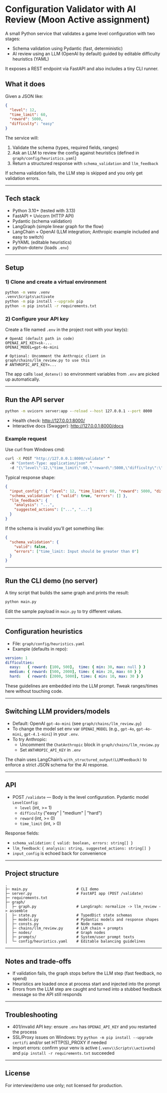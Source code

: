 # Configuration Validator with AI Review (Moon Active assignment)

A small Python service that validates a game level configuration with two stages:
- Schema validation using Pydantic (fast, deterministic)
- AI review using an LLM (OpenAI by default) guided by editable difficulty heuristics (YAML)

It exposes a REST endpoint via FastAPI and also includes a tiny CLI runner.

## What it does

Given a JSON like:

```json
{
  "level": 12,
  "time_limit": 60,
  "reward": 5000,
  "difficulty": "easy"
}
```

The service will:
1) Validate the schema (types, required fields, ranges)
2) Ask an LLM to review the config against heuristics (defined in `graph/config/heuristics.yaml`)
3) Return a structured response with `schema_validation` and `llm_feedback`

If schema validation fails, the LLM step is skipped and you only get validation errors.

---

## Tech stack
- Python 3.10+ (tested with 3.13)
- FastAPI + Uvicorn (HTTP API)
- Pydantic (schema validation)
- LangGraph (simple linear graph for the flow)
- LangChain + OpenAI (LLM integration; Anthropic example included and easy to switch)
- PyYAML (editable heuristics)
- python-dotenv (loads `.env`)

---

## Setup

### 1) Clone and create a virtual environment

```bat
python -m venv .venv
.venv\Scripts\activate
python -m pip install --upgrade pip
python -m pip install -r requirements.txt
```

### 2) Configure your API key
Create a file named `.env` in the project root with your key(s):

```
# OpenAI (default path in code)
OPENAI_API_KEY=sk-...
OPENAI_MODEL=gpt-4o-mini

# Optional: Uncomment the Anthropic client in graph/chains/llm_review.py to use this
# ANTHROPIC_API_KEY=... 
```

The app calls `load_dotenv()` so environment variables from `.env` are picked up automatically.

---

## Run the API server

```bat
python -m uvicorn server:app --reload --host 127.0.0.1 --port 8000
```

- Health check: http://127.0.0.1:8000/
- Interactive docs (Swagger): http://127.0.0.1:8000/docs

### Example request
Use curl from Windows cmd:

```bat
curl -X POST "http://127.0.0.1:8000/validate" ^
  -H "Content-Type: application/json" ^
  -d "{\"level\":12,\"time_limit\":60,\"reward\":5000,\"difficulty\":\"easy\"}"
```

Typical response shape:

```json
{
  "input_config": { "level": 12, "time_limit": 60, "reward": 5000, "difficulty": "easy" },
  "schema_validation": { "valid": true, "errors": [] },
  "llm_feedback": {
    "analysis": "...",
    "suggested_actions": ["...", "..."]
  }
}
```

If the schema is invalid you’ll get something like:

```json
{
  "schema_validation": {
    "valid": false,
    "errors": ["time_limit: Input should be greater than 0"]
  }
}
```

---

## Run the CLI demo (no server)
A tiny script that builds the same graph and prints the result:

```bat
python main.py
```

Edit the sample payload in `main.py` to try different values.

---

## Configuration heuristics
- File: `graph/config/heuristics.yaml`
- Example (defaults in repo):

```yaml
version: 1
difficulties:
  easy:   { reward: [100, 500],  time: { min: 30, max: null } }
  medium: { reward: [500, 2000], time: { min: 20, max: 60 } }
  hard:   { reward: [2000, 5000], time: { min: 10, max: 30 } }
```

These guidelines are embedded into the LLM prompt. Tweak ranges/times here without touching code.

---

## Switching LLM providers/models
- Default: OpenAI `gpt-4o-mini` (see `graph/chains/llm_review.py`)
- To change the model set env var `OPENAI_MODEL` (e.g., `gpt-4o`, `gpt-4o-mini`, `gpt-4.1-mini`) in your `.env`.
- To try Anthropic:
  - Uncomment the `ChatAnthropic` block in `graph/chains/llm_review.py`
  - Set `ANTHROPIC_API_KEY` in `.env`

The chain uses LangChain’s `with_structured_output(LLMFeedback)` to enforce a strict JSON schema for the AI response.

---

## API
- POST `/validate` — Body is the level configuration. Pydantic model `LevelConfig`:
  - `level` (int, >= 1)
  - `difficulty` ("easy" | "medium" | "hard")
  - `reward` (int, >= 0)
  - `time_limit` (int, > 0)

Response fields:
- `schema_validation`: `{ valid: boolean, errors: string[] }`
- `llm_feedback`: `{ analysis: string, suggested_actions: string[] }`
- `input_config` is echoed back for convenience

---

## Project structure
```
.
├─ main.py                      # CLI demo
├─ server.py                    # FastAPI app (POST /validate)
├─ requirements.txt
├─ graph/
│  ├─ graph.py                  # LangGraph: normalize -> llm_review -> assemble
│  ├─ state.py                  # TypedDict state schemas
│  ├─ models.py                 # Pydantic models and response shapes
│  ├─ consts.py                 # Node names
│  ├─ chains/llm_review.py      # LLM chain + prompts
│  ├─ nodes/                    # Graph nodes
│  ├─ prompts/                  # System/user prompt texts
│  └─ config/heuristics.yaml    # Editable balancing guidelines
```

---

## Notes and trade‑offs
- If validation fails, the graph stops before the LLM step (fast feedback, no spend)
- Heuristics are loaded once at process start and injected into the prompt
- Errors from the LLM step are caught and turned into a stubbed feedback message so the API still responds

---

## Troubleshooting
- 401/invalid API key: ensure `.env` has `OPENAI_API_KEY` and you restarted the process
- SSL/Proxy issues on Windows: try `python -m pip install --upgrade certifi` and/or set HTTP(S)_PROXY if needed
- Import errors: confirm your venv is active (`.venv\\Scripts\\activate`) and `pip install -r requirements.txt` succeeded

---

## License
For interview/demo use only; not licensed for production.
